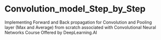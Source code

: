 # Convolution_model_Step_by_Step
Implementing Forward and Back propagation for Convolution and Pooling layer (Max and Average) from scratch associated with Convolutional Neural Networks Course Offered by DeepLearning.AI

